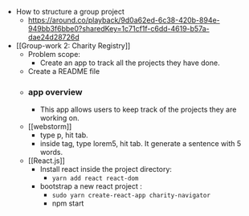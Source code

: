 - How to structure a group project
	- https://around.co/playback/9d0a62ed-6c38-420b-894e-949bb3f6bbe0?sharedKey=1c71cf1f-c6dd-4619-b57a-dae24d28726d
- [[Group-work 2: Charity Registry]]
	- Problem scope:
		- Create an app to track all the projects they have done.
	- Create a README file
	- ### app overview
		- This app allows users to keep track of the projects they are working on.
	- [[webstorm]]
		- type p, hit tab.
		- inside tag, type lorem5, hit tab. It generate a sentence with 5 words.
	- [[React.js]]
		- Install react inside the project directory:
			- `yarn add react react-dom`
		- bootstrap a new react project :
			- `sudo yarn create-react-app charity-navigator`
			- npm start